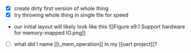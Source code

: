 - [x] create dirty first version of whole thing
- [x] try throwing whole thing in single file for speed
- our initial layout will likely look like this ![[Figure e9.1 Support hardware for memory-mapped IO.png]]
- [ ] what did I name [[i_mem_operation]] in my [[uart project]]?